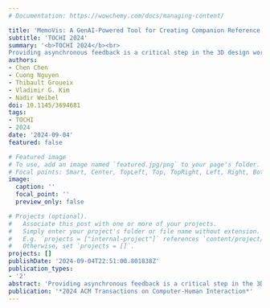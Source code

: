 ```yaml
---
# Documentation: https://wowchemy.com/docs/managing-content/

title: 'MemoVis: A GenAI-Powered Tool for Creating Companion Reference Images for 3D Design Feedback'
subtitle: 'TOCHI 2024'
summary: '<b>TOCHI 2024</b><br>
Providing asynchronous feedback is a critical step in the 3D design workflow. A common approach to providing feedback is to pair textual comments with companion reference images, which helps illustrate the gist of text. Ideally, feedback providers should possess 3D and image editing skills to create reference images that can effectively describe what they have in mind. However, they often lack such skills, so they have to resort to sketches or online images which might not match well with the current 3D design. To address this, we introduce MemoVis, a text editor interface that assists feedback providers in creating reference images with generative AI driven by the feedback comments. First, a novel real-time viewpoint suggestion feature, based on a vision-language foundation model, helps feedback providers anchor a comment with a camera viewpoint. Second, given a camera viewpoint, we introduce three types of image modifiers, based on pre-trained 2D generative models, to turn a text comment into an updated version of the 3D scene from that viewpoint.'
authors:
- Chen Chen
- Cuong Nguyen
- Thibault Groueix
- Vladimir G. Kim
- Nadir Weibel
doi: 10.1145/3694681
tags:
- TOCHI
- 2024
date: '2024-09-04'
featured: false

# Featured image
# To use, add an image named `featured.jpg/png` to your page's folder.
# Focal points: Smart, Center, TopLeft, Top, TopRight, Left, Right, BottomLeft, Bottom, BottomRight.
image:
  caption: ''
  focal_point: ''
  preview_only: false

# Projects (optional).
#   Associate this post with one or more of your projects.
#   Simply enter your project's folder or file name without extension.
#   E.g. `projects = ["internal-project"]` references `content/project/deep-learning/index.md`.
#   Otherwise, set `projects = []`.
projects: []
publishDate: '2024-09-04T22:51:00.801838Z'
publication_types:
- '2'
abstract: 'Providing asynchronous feedback is a critical step in the 3D design workflow. A common approach to providing feedback is to pair textual comments with companion reference images, which helps illustrate the gist of text. Ideally, feedback providers should possess 3D and image editing skills to create reference images that can effectively describe what they have in mind. However, they often lack such skills, so they have to resort to sketches or online images which might not match well with the current 3D design. To address this, we introduce MemoVis, a text editor interface that assists feedback providers in creating reference images with generative AI driven by the feedback comments. First, a novel real-time viewpoint suggestion feature, based on a vision-language foundation model, helps feedback providers anchor a comment with a camera viewpoint. Second, given a camera viewpoint, we introduce three types of image modifiers, based on pre-trained 2D generative models, to turn a text comment into an updated version of the 3D scene from that viewpoint. We conducted a within-subjects study with 14 feedback providers, demonstrating the effectiveness of MemoVis. The quality and explicitness of the companion images were evaluated by another eight participants with prior 3D design experience.'
publication: '*2024 ACM Transactions on Computer-Human Interaction*'
---
```

